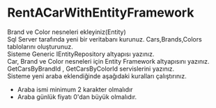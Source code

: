 # RentACarWithEntityFramework
 Brand ve Color nesneleri ekleyiniz(Entity)</br>
 Sql Server tarafında yeni bir veritabanı kurunuz. Cars,Brands,Colors tablolarını oluşturunuz.</br>
 Sisteme Generic IEntityRepository altyapısı yazınız.</br>
 Car, Brand ve Color nesneleri için Entity Framework altyapısını yazınız.</br>
 GetCarsByBrandId , GetCarsByColorId servislerini yazınız.</br>
Sisteme yeni araba eklendiğinde aşağıdaki kuralları çalıştırınız.</br>
- Araba ismi minimum 2 karakter olmalıdır</br>
- Araba günlük fiyatı 0'dan büyük olmalıdır.</br>


